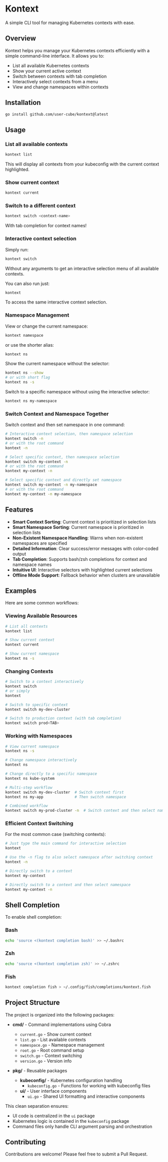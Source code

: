 # Kontext

A simple CLI tool for managing Kubernetes contexts with ease.

## Overview

Kontext helps you manage your Kubernetes contexts efficiently with a simple command-line interface. It allows you to:

- List all available Kubernetes contexts
- Show your current active context
- Switch between contexts with tab completion
- Interactively select contexts from a menu
- View and change namespaces within contexts

## Installation

```bash
go install github.com/user-cube/kontext@latest
```

## Usage

### List all available contexts

```bash
kontext list
```

This will display all contexts from your kubeconfig with the current context highlighted.

### Show current context

```bash
kontext current
```

### Switch to a different context

```bash
kontext switch <context-name>
```
With tab completion for context names!

### Interactive context selection

Simply run:
```bash
kontext switch
```
Without any arguments to get an interactive selection menu of all available contexts.

You can also run just:
```bash
kontext
```
To access the same interactive context selection.

### Namespace Management

View or change the current namespace:
```bash
kontext namespace
```
or use the shorter alias:
```bash
kontext ns
```

Show the current namespace without the selector:
```bash
kontext ns --show
# or with short flag
kontext ns -s
```

Switch to a specific namespace without using the interactive selector:
```bash
kontext ns my-namespace
```

### Switch Context and Namespace Together

Switch context and then set namespace in one command:
```bash
# Interactive context selection, then namespace selection
kontext switch -n
# or with the root command
kontext -n

# Select specific context, then namespace selection
kontext switch my-context -n
# or with the root command
kontext my-context -n

# Select specific context and directly set namespace
kontext switch my-context -n my-namespace
# or with the root command
kontext my-context -n my-namespace
```

## Features

- **Smart Context Sorting**: Current context is prioritized in selection lists
- **Smart Namespace Sorting**: Current namespace is prioritized in selection lists
- **Non-Existent Namespace Handling**: Warns when non-existent namespaces are specified
- **Detailed Information**: Clear success/error messages with color-coded output
- **Tab Completion**: Supports bash/zsh completions for context and namespace names
- **Intuitive UI**: Interactive selectors with highlighted current selections
- **Offline Mode Support**: Fallback behavior when clusters are unavailable

## Examples

Here are some common workflows:

### Viewing Available Resources

```bash
# List all contexts
kontext list

# Show current context
kontext current

# Show current namespace
kontext ns -s
```

### Changing Contexts

```bash
# Switch to a context interactively
kontext switch
# or simply
kontext

# Switch to specific context
kontext switch my-dev-cluster

# Switch to production context (with tab completion)
kontext switch prod<TAB>
```

### Working with Namespaces

```bash
# View current namespace
kontext ns -s

# Change namespace interactively
kontext ns

# Change directly to a specific namespace
kontext ns kube-system

# Multi-step workflow
kontext switch my-dev-cluster  # Switch context first
kontext ns my-app              # Then switch namespace

# Combined workflow
kontext switch my-prod-cluster -n  # Switch context and then select namespace
```

### Efficient Context Switching

For the most common case (switching contexts):
```bash
# Just type the main command for interactive selection
kontext

# Use the -n flag to also select namespace after switching context
kontext -n

# Directly switch to a context
kontext my-context

# Directly switch to a context and then select namespace
kontext my-context -n
```

## Shell Completion

To enable shell completion:

### Bash

```bash
echo 'source <(kontext completion bash)' >> ~/.bashrc
```

### Zsh

```bash
echo 'source <(kontext completion zsh)' >> ~/.zshrc
```

### Fish

```bash
kontext completion fish > ~/.config/fish/completions/kontext.fish
```

## Project Structure

The project is organized into the following packages:

- **cmd/** - Command implementations using Cobra
  - `current.go` - Show current context
  - `list.go` - List available contexts
  - `namespace.go` - Namespace management
  - `root.go` - Root command setup
  - `switch.go` - Context switching
  - `version.go` - Version info

- **pkg/** - Reusable packages
  - **kubeconfig/** - Kubernetes configuration handling
    - `kubeconfig.go` - Functions for working with kubeconfig files
  - **ui/** - User interface components
    - `ui.go` - Shared UI formatting and interactive components

This clean separation ensures:
- UI code is centralized in the `ui` package
- Kubernetes logic is contained in the `kubeconfig` package
- Command files only handle CLI argument parsing and orchestration

## Contributing

Contributions are welcome! Please feel free to submit a Pull Request.